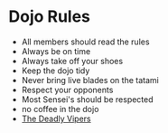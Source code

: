 Dojo Rules
==========
* All members should read the rules
* Always be on time
* Always take off your shoes
* Keep the dojo tidy
* Never bring live blades on the tatami
* Respect your opponents
* Most Sensei's should be respected
* no coffee in the dojo
* [The Deadly Vipers](https://github.com/deadlyvipers)
